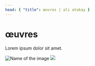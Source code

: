 ```yaml
---
head: { "title": œuvres | ali atakay }
---
```


# œuvres

Lorem ipsum dolor sit amet.

![Name of the image](/img/0.png)
<img src="/img/1.png" />
<!-- ![Name of the image](/img/Scan_3-medium.jpeg) -->
<!-- ![Name of the image](/img/Scan_4-medium.jpeg) -->
<!-- ![Name of the image](/img/Scan_5-medium.jpeg) -->
<!-- ![Name of the image](/img/Scan_6-medium.jpeg) -->
